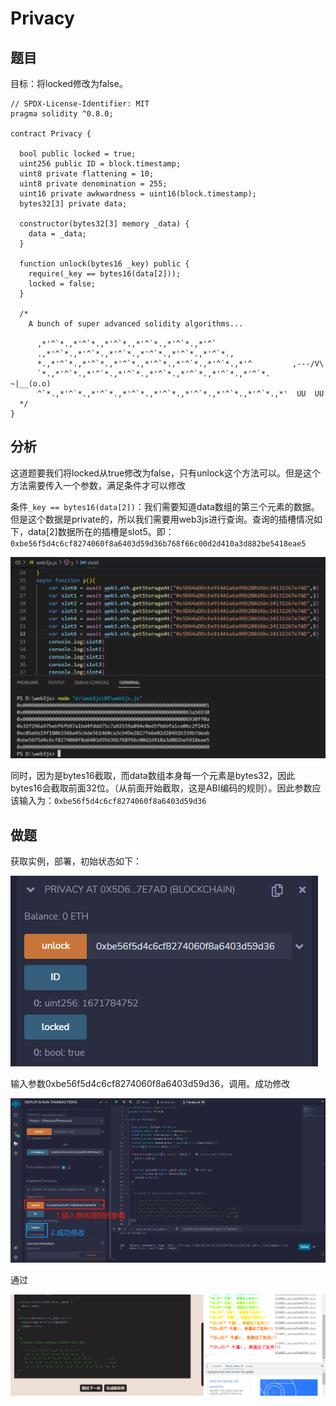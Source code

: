 # Privacy

## 题目

目标：将locked修改为false。

```solidity
// SPDX-License-Identifier: MIT
pragma solidity ^0.8.0;

contract Privacy {

  bool public locked = true;
  uint256 public ID = block.timestamp;
  uint8 private flattening = 10;
  uint8 private denomination = 255;
  uint16 private awkwardness = uint16(block.timestamp);
  bytes32[3] private data;

  constructor(bytes32[3] memory _data) {
    data = _data;
  }
  
  function unlock(bytes16 _key) public {
    require(_key == bytes16(data[2]));
    locked = false;
  }

  /*
    A bunch of super advanced solidity algorithms...

      ,*'^`*.,*'^`*.,*'^`*.,*'^`*.,*'^`*.,*'^`
      .,*'^`*.,*'^`*.,*'^`*.,*'^`*.,*'^`*.,*'^`*.,
      *.,*'^`*.,*'^`*.,*'^`*.,*'^`*.,*'^`*.,*'^`*.,*'^         ,---/V\
      `*.,*'^`*.,*'^`*.,*'^`*.,*'^`*.,*'^`*.,*'^`*.,*'^`*.    ~|__(o.o)
      ^`*.,*'^`*.,*'^`*.,*'^`*.,*'^`*.,*'^`*.,*'^`*.,*'^`*.,*'  UU  UU
  */
}
```

## 分析

这道题要我们将locked从true修改为false，只有unlock这个方法可以。但是这个方法需要传入一个参数，满足条件才可以修改

条件`_key == bytes16(data[2])`：我们需要知道data数组的第三个元素的数据。但是这个数据是private的，所以我们需要用web3js进行查询。查询的插槽情况如下，data[2]数据所在的插槽是slot5。即：`0xbe56f5d4c6cf8274060f8a6403d59d36b768f66c00d2d410a3d882be5418eae5`

![image-20221223165703012](12.Privacy/image-20221223165703012.png)

同时，因为是bytes16截取，而data数组本身每一个元素是bytes32，因此bytes16会截取前面32位。（从前面开始截取，这是ABI编码的规则）。因此参数应该输入为：`0xbe56f5d4c6cf8274060f8a6403d59d36`

## 做题

获取实例，部署，初始状态如下：

![image-20221223165839717](12.Privacy/image-20221223165839717.png)

输入参数0xbe56f5d4c6cf8274060f8a6403d59d36，调用。成功修改

![image-20221223165933642](12.Privacy/image-20221223165933642.png)

通过

![image-20221223170003195](12.Privacy/image-20221223170003195.png)
